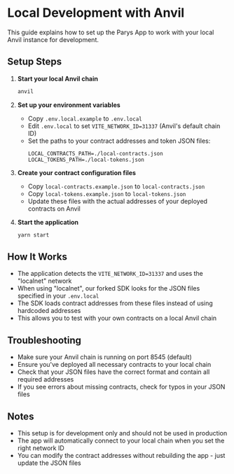 # Local Development with Anvil

This guide explains how to set up the Parys App to work with your local Anvil instance for development.

## Setup Steps

1. **Start your local Anvil chain**

   ```bash
   anvil
   ```

2. **Set up your environment variables**

   - Copy `.env.local.example` to `.env.local`
   - Edit `.env.local` to set `VITE_NETWORK_ID=31337` (Anvil's default chain ID)
   - Set the paths to your contract addresses and token JSON files:
     ```
     LOCAL_CONTRACTS_PATH=./local-contracts.json
     LOCAL_TOKENS_PATH=./local-tokens.json
     ```

3. **Create your contract configuration files**
   
   - Copy `local-contracts.example.json` to `local-contracts.json`
   - Copy `local-tokens.example.json` to `local-tokens.json`
   - Update these files with the actual addresses of your deployed contracts on Anvil

4. **Start the application**

   ```bash
   yarn start
   ```

## How It Works

- The application detects the `VITE_NETWORK_ID=31337` and uses the "localnet" network
- When using "localnet", our forked SDK looks for the JSON files specified in your `.env.local`
- The SDK loads contract addresses from these files instead of using hardcoded addresses
- This allows you to test with your own contracts on a local Anvil chain

## Troubleshooting

- Make sure your Anvil chain is running on port 8545 (default)
- Ensure you've deployed all necessary contracts to your local chain
- Check that your JSON files have the correct format and contain all required addresses
- If you see errors about missing contracts, check for typos in your JSON files

## Notes

- This setup is for development only and should not be used in production
- The app will automatically connect to your local chain when you set the right network ID
- You can modify the contract addresses without rebuilding the app - just update the JSON files 